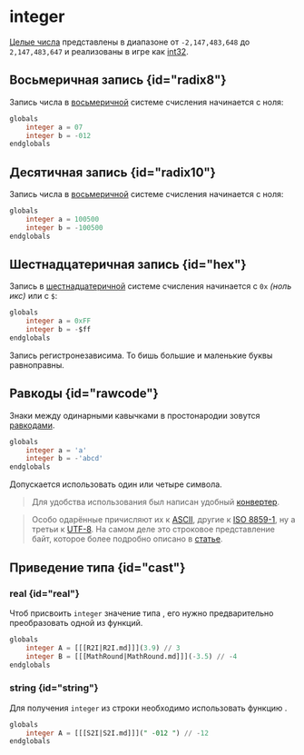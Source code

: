 # integer

<show-structure for="chapter,procedure" depth="3"/>

[Целые числа](https://w.wiki/9eVi) представлены в диапазоне от `-2,147,483,648` до `2,147,483,647` и реализованы в игре
как [int32](https://learn.microsoft.com/en-us/cpp/cpp/data-type-ranges).

## Восьмеричная запись {id="radix8"}

Запись числа в [восьмеричной](https://w.wiki/9X3$) системе счисления начинается с ноля:

```SQL
globals
    integer a = 07
    integer b = -012
endglobals
```

## Десятичная запись {id="radix10"}

Запись числа в [восьмеричной](https://w.wiki/8W59) системе счисления начинается с ноля:

```SQL
globals
    integer a = 100500
    integer b = -100500
endglobals
```

## Шестнадцатеричная запись {id="hex"}

Запись в [шестнадцатеричной](https://w.wiki/4BNZ) системе счисления начинается с `0x` _(ноль икс)_ или c `$`:

```SQL
globals
    integer a = 0xFF
    integer b = -$ff
endglobals
```

Запись регистронезависима. То бишь большие и маленькие буквы равноправны.

## Равкоды {id="rawcode"}

Знаки между одинарными кавычками в простонародии зовутся [равкодами](https://xgm.guru/p/wc3/rawcode).

```SQL
globals
    integer a = 'a'
    integer b = -'abcd'
endglobals
```

Допускается использовать один или четыре символа.

> Для удобства использования был написан удобный [конвертер](https://nazarpunk.github.io/warodel/rawcode/).

> Особо одарённые
> причисляют их к [ASCII](https://w.wiki/7hvN), другие к [ISO 8859-1](https://w.wiki/9jeo), ну а третьи
> к [UTF-8](https://ru.wikipedia.org/wiki/UTF-8). На самом деле это строковое представление байт, которое более подробно
> описано в [статье](https://xgm.guru/p/wc3/rawcode).

## Приведение типа {id="cast"}

### real {id="real"}

Чтоб присвоить `integer` значение типа [](real.md), его нужно предварительно преобразовать одной из
функций.

```sql
globals
    integer A = [[[R2I|R2I.md]]](3.9) // 3
    integer B = [[[MathRound|MathRound.md]]](-3.5) // -4 
endglobals
```

### string {id="string"}

Для получения `integer` из строки необходимо использовать функцию [](S2I.md).

```sql
globals
    integer A = [[[S2I|S2I.md]]](" -012 ") // -12 
endglobals
```


